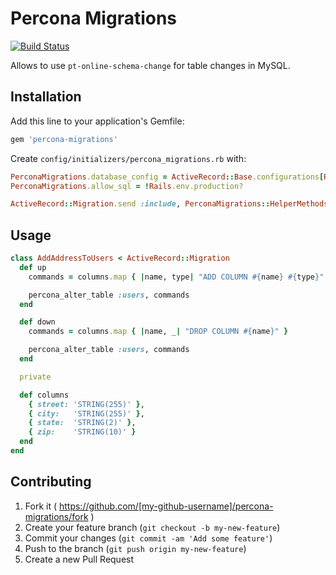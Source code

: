 # Percona Migrations

[![Build Status](https://travis-ci.org/svarks/percona-migrations.svg?branch=master)](https://travis-ci.org/svarks/percona-migrations)

Allows to use `pt-online-schema-change` for table changes in MySQL.

## Installation

Add this line to your application's Gemfile:

```ruby
gem 'percona-migrations'
```

Create `config/initializers/percona_migrations.rb` with:

```ruby
PerconaMigrations.database_config = ActiveRecord::Base.configurations[Rails.env]
PerconaMigrations.allow_sql = !Rails.env.production?

ActiveRecord::Migration.send :include, PerconaMigrations::HelperMethods
```

## Usage

```ruby
class AddAddressToUsers < ActiveRecord::Migration
  def up
    commands = columns.map { |name, type| "ADD COLUMN #{name} #{type}" }

    percona_alter_table :users, commands
  end

  def down
    commands = columns.map { |name, _| "DROP COLUMN #{name}" }

    percona_alter_table :users, commands
  end

  private

  def columns
    { street: 'STRING(255)' },
    { city:   'STRING(255)' },
    { state:  'STRING(2)' },
    { zip:    'STRING(10)' }
  end
end
```

## Contributing

1. Fork it ( https://github.com/[my-github-username]/percona-migrations/fork )
2. Create your feature branch (`git checkout -b my-new-feature`)
3. Commit your changes (`git commit -am 'Add some feature'`)
4. Push to the branch (`git push origin my-new-feature`)
5. Create a new Pull Request
